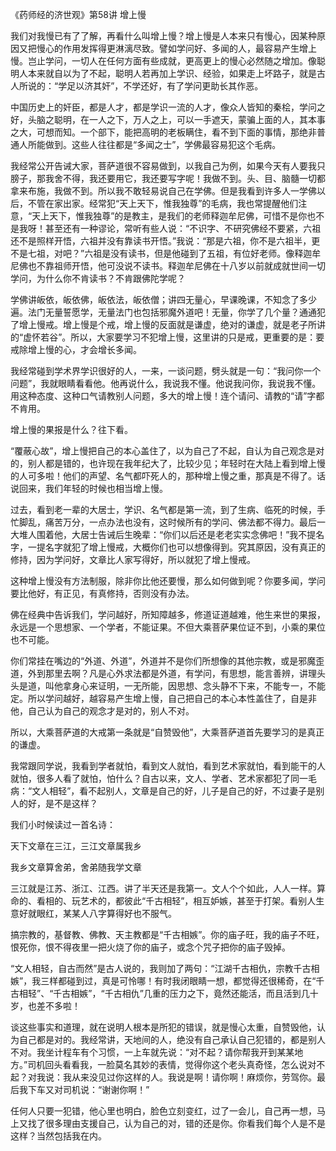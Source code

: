 《药师经的济世观》第58讲 增上慢

我们对我慢已有了了解，再看什么叫增上慢？增上慢是人本来只有慢心，因某种原因又把慢心的作用发挥得更淋漓尽致。譬如学问好、多闻的人，最容易产生增上慢。岂止学问，一切人在任何方面有些成就，更高更上的慢心必然随之增加。像聪明人本来就自以为了不起，聪明人若再加上学识、经验，如果走上坏路子，就是古人所说的：“学足以济其奸”，不学还好，有了学问更助长其作恶。

中国历史上的奸臣，都是人才，都是学识一流的人才，像众人皆知的秦桧，学问之好，头脑之聪明，在一人之下，万人之上，可以一手遮天，蒙骗上面的人，其本事之大，可想而知。一个部下，能把高明的老板瞒住，看不到下面的事情，那绝非普通人所能做到。这些人往往都是“多闻之士”，学佛最容易犯这个毛病。

我经常公开告诫大家，菩萨道很不容易做到，以我自己为例，如果今天有人要我只膀子，那我舍不得，我还要用它，我还要写字呢！我做不到。头、目、脑髓一切都拿来布施，我做不到。所以我不敢轻易说自己在学佛。但是我看到许多人一学佛以后，不管在家出家。经常犯“天上天下，惟我独尊”的毛病，我也常提醒他们注意，“天上天下，惟我独尊”的是教主，是我们的老师释迦牟尼佛，可惜不是你也不是我呀！甚至还有一种谬论，常听有些人说：“不识字、不研究佛经不要紧，六祖还不是照样开悟，六祖并没有靠读书开悟。”我说：“那是六祖，你不是六祖半，更不是七祖，对吧？”六祖是没有读书，但是他碰到了五祖，有位好老师。像释迦牟尼佛也不靠祖师开悟，他可没说不读书。释迦牟尼佛在十八岁以前就成就世间一切学问，为什么你不肯读书？不肯跟佛陀学呢？

学佛讲皈依，皈依佛，皈依法，皈依僧；讲四无量心，早课晚课，不知念了多少遍。法门无量誓愿学，无量法门也包括邪魔外道吧！无量，你学了几个量？通通犯了增上慢戒。增上慢是个戒，增上慢的反面就是谦虚，绝对的谦虚，就是老子所讲的“虚怀若谷”。所以，大家要学习不犯增上慢，这里讲的只是戒，更重要的是：要戒除增上慢的心，才会增长多闻。

我经常碰到学术界学识很好的人，一来，一谈问题，劈头就是一句：“我问你一个问题”，我就眼睛看看他。他再说什么，我说我不懂。他说我问你，我说我不懂。用这种态度、这种口气请教别人问题，多大的增上慢！连个请问、请教的“请”字都不肯用。

增上慢的果报是什么？往下看。

“覆蔽心故”，增上慢把自己的本心盖住了，以为自己了不起，自认为自己观念是对的，别人都是错的，也许现在我年纪大了，比较少见；年轻时在大陆上看到增上慢的人可多啦！他们的声望、名气都吓死人的，那种增上慢之重，那真是不得了。话说回来，我们年轻的时候也相当增上慢。

过去，看到老一辈的大居士，学识、名气都是第一流，到了生病、临死的时候，手忙脚乱，痛苦万分，一点办法也没有，这时候所有的学问、佛法都不得力。最后一大堆人围着他，大居士告诫后生晚辈：“你们以后还是老老实实念佛吧！”我不提名字，一提名字就犯了增上慢戒，大概你们也可以想像得到。究其原因，没有真正的修持，因为学问好，文章比人家写得好，所以就犯了增上慢戒。

这种增上慢没有方法制服，除非你比他还要慢，那么如何做到呢？你要多闻，学问要比他好，有正见，有真修持，否则没有办法。

佛在经典中告诉我们，学问越好，所知障越多，修道证道越难，他生来世的果报，永远是一个思想家、一个学者，不能证果。不但大乘菩萨果位证不到，小乘的果位也不可能。

你们常挂在嘴边的“外道、外道”，外道并不是你们所想像的其他宗教，或是邪魔歪道，外到那里去啊？凡是心外求法都是外道，有学问，有思想，能言善辨，讲理头头是道，叫他拿身心来证明，一无所能，因思想、念头静不下来，不能专一，不能定。所以学问越好，越容易产生增上慢，自己把自己的本心本性盖住了，自是非他，自己认为自己的观念才是对的，别人不对。

所以，大乘菩萨道的大戒第一条就是“自赞毁他”，大乘菩萨道首先要学习的是真正的谦虚。

我常跟同学说，我看到学者就怕，看到文人就怕，看到艺术家就怕，看到能干的人就怕，很多人看了就怕，怕什么？自古以来，文人、学者、艺术家都犯了同一毛病：“文人相轻”，看不起别人，文章是自己的好，儿子是自己的好，不过妻子是别人的好，是不是这样？

我们小时候读过一首名诗：

天下文章在三江，三江文章属我乡

我乡文章算舍弟，舍弟随我学文章

三江就是江苏、浙江、江西。讲了半天还是我第一。文人个个如此，人人一样。算命的、看相的、玩艺术的，都彼此“千古相轻”，相互妒嫉，甚至于打架。看别人生意好就眼红，某某人八字算得好也不服气。

搞宗教的，基督教、佛教、天主教都是“千古相嫉”。你的庙子旺，我的庙子不旺，恨死你，恨不得夜里一把火烧了你的庙子，或念个咒子把你的庙子毁掉。

“文人相轻，自古而然”是古人说的，我则加了两句：“江湖千古相仇，宗教千古相嫉”，我三样都碰到过，真是可怜哪！有时我闭眼睛一想，都觉得还很稀奇，在“千古相轻”、“千古相嫉”，“千古相仇”几重的压力之下，竟然还能活，而且活到几十岁，也差不多啦！

谈这些事实和道理，就在说明人根本是所犯的错误，就是慢心太重，自赞毁他，认为自己都是对的。我经常讲，天地间的人，绝没有自己承认自己犯错的，都是别人不对。我坐计程车有个习惯，一上车就先说：“对不起？请你帮我开到某某地方。”司机回头看看我，一脸莫名其妙的表情，觉得你这个老头真奇怪，怎么说对不起？对我说：我从来没见过你这样的人。我说是啊！请你啊！麻烦你，劳驾你。最后我下车又对司机说：“谢谢你啊！”

任何人只要一犯错，他心里也明白，脸色立刻变红，过了一会儿，自己再一想，马上又找了很多理由支援自己，认为自己的对，错的还是你。你看我们每个人是不是这样？当然包括我在内。